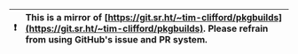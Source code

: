 

| :exclamation:  | This is a mirror of [https://git.sr.ht/~tim-clifford/pkgbuilds](https://git.sr.ht/~tim-clifford/pkgbuilds). Please refrain from using GitHub's issue and PR system.  |
|----------------|:-------------------------------------------------------------------------------------------------------------------------------------------------------|



